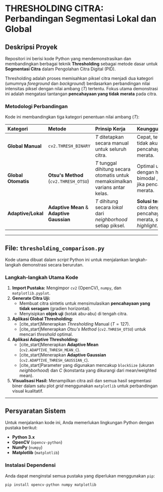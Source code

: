 # THRESHOLDING CITRA: Perbandingan Segmentasi Lokal dan Global

## Deskripsi Proyek

Repositori ini berisi kode Python yang mendemonstrasikan dan membandingkan berbagai teknik **Thresholding** sebagai metode dasar untuk **Segmentasi Citra** dalam Pengolahan Citra Digital (PID).

Thresholding adalah proses memisahkan piksel citra menjadi dua kategori (umumnya _foreground_ dan _background_) berdasarkan perbandingan nilai intensitas piksel dengan nilai ambang ($T$) tertentu. Fokus utama demonstrasi ini adalah mengatasi tantangan **pencahayaan yang tidak merata** pada citra.

### Metodologi Perbandingan

Kode ini membandingkan tiga kategori penentuan nilai ambang ($T$):

| Kategori            | Metode                                    | Prinsip Kerja                                                                                              | Keunggulan/Kelemahan                                                                                                                            |
| :------------------ | :---------------------------------------- | :--------------------------------------------------------------------------------------------------------- | :---------------------------------------------------------------------------------------------------------------------------------------------- |
| **Global Manual**   | `cv2.THRESH_BINARY`                       | $T$ ditetapkan secara manual untuk seluruh citra.                                  | Cepat, tetapi sangat tidak akurat jika pencahayaan tidak merata.                                                   |
| **Global Otomatis** | **Otsu's Method** (`cv2.THRESH_OTSU`)     | $T$ tunggal dihitung secara otomatis untuk memaksimalkan varians antar kelas. | Optimal untuk citra dengan histogram bimodal , tetapi gagal jika pencahayaan tidak merata. |
| **Adaptive/Lokal**  | **Adaptive Mean** & **Adaptive Gaussian** | $T$ dihitung secara _lokal_ dari _neighborhood_ setiap piksel.                | **Solusi terbaik** untuk citra dengan pencahayaan tidak merata, _shadow_, atau _highlight_.                             |

---

##  File: `thresholding_comparison.py`

Kode utama dibuat dalam _script_ Python ini untuk menjalankan langkah-langkah demonstrasi secara berurutan.

### Langkah-langkah Utama Kode

1.  **Import Pustaka:** Mengimpor `cv2` (OpenCV), `numpy`, dan `matplotlib.pyplot`.
2.  **Generate Citra Uji:**
    - Membuat citra sintetis untuk mensimulasikan **pencahayaan yang tidak seragam** (gradien horizontal).
    - Menyisipkan **objek uji** (kotak abu-abu) di tengah citra.
3.  **Aplikasi Global Thresholding:**
    - [cite\_start]Menerapkan _Thresholding_ Manual ($T=127$).
    - [cite\_start]Menerapkan _Otsu's Method_ (`cv2.THRESH_OTSU`) untuk mencari _threshold_ optimal.
4.  **Aplikasi Adaptive Thresholding:**
    - [cite\_start]Menerapkan **Adaptive Mean** (`cv2.ADAPTIVE_THRESH_MEAN_C`).
    - [cite\_start]Menerapkan **Adaptive Gaussian** (`cv2.ADAPTIVE_THRESH_GAUSSIAN_C`).
    - [cite\_start]Parameter yang digunakan mencakup `blockSize` (ukuran _neighborhood_) dan $C$ (konstanta yang dikurangi dari mean/weighted mean).
5.  **Visualisasi Hasil:** Menampilkan citra asli dan semua hasil segmentasi biner dalam satu plot _grid_ menggunakan `matplotlib` untuk perbandingan visual kualitatif.

---

##  Persyaratan Sistem

Untuk menjalankan kode ini, Anda memerlukan lingkungan Python dengan pustaka berikut:

- **Python 3.x**
- **OpenCV** (`opencv-python`)
- **NumPy** (`numpy`)
- **Matplotlib** (`matplotlib`)

### Instalasi Dependensi

Anda dapat menginstal semua pustaka yang diperlukan menggunakan `pip`:

```bash
pip install opencv-python numpy matplotlib
```
